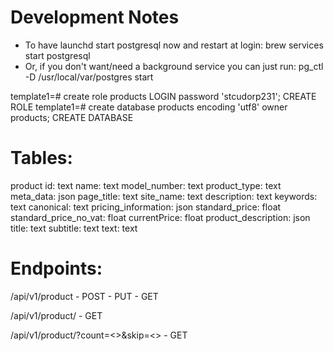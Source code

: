 Development Notes
=====================

* To have launchd start postgresql now and restart at login:
  brew services start postgresql
* Or, if you don't want/need a background service you can just run:
  pg_ctl -D /usr/local/var/postgres start


template1=# create role products LOGIN password 'stcudorp231';
CREATE ROLE
template1=# create database products encoding 'utf8' owner products;
CREATE DATABASE

Tables:
=====================

product 
	id: text
	name: text
	model_number: text
	product_type: text
	meta_data: json
		page_title: text
		site_name: text
		description: text
		keywords: text
		canonical: text
	pricing_information: json
		standard_price: float
		standard_price_no_vat: float
		currentPrice: float
	product_description: json
		title: text
		subtitle: text
		text: text
		
Endpoints:
===============
/api/v1/product
	- POST
	- PUT
	- GET 
	
/api/v1/product/<id>
	- GET
	
/api/v1/product/?count=<>&skip=<>
	- GET
